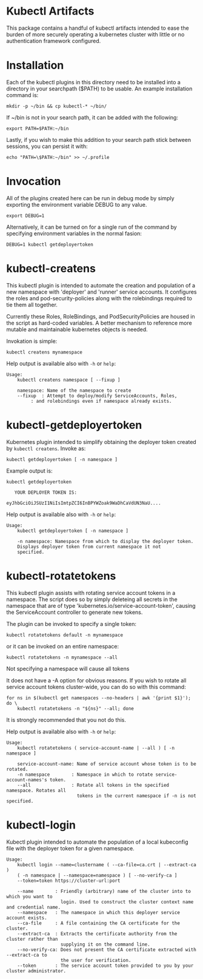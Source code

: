 <!--
###########################################################################
# Various Kubectl Artifacts (kubectl-login, kubectl-createns,             #
#    kubect-rotate-tokens)                                                #
# Copyright (C) 2021 CJ Oster (ocj@vmware.com)                            #
#                                                                         #
# This program is free software: you can redistribute it and/or modify    #
# it under the terms of the GNU Lesser General Public License as          #
# published by the Free Software Foundation, either version 3 of the      #
# License, or (at your option) any later version.                         #
#                                                                         #
# This program is distributed in the hope that it will be useful, but     #
# WITHOUT ANY WARRANTY; without even the implied warranty of              #
# MERCHANTABILITY or FITNESS FOR A PARTICULAR PURPOSE. See the GNU Lesser #
# General Public License for more details.                                #
#                                                                         #
# You should have received a copy of the GNU Lesser General Public        #
# License along with this program. If not, see                            #
# <https://www.gnu.org/licenses/>.                                        #
###########################################################################
-->

# Kubectl Artifacts

This package contains a handful of kubectl artifacts intended to ease the
burden of more securely operating a kubernetes cluster with little or no authentication
framework configured.

# Installation

Each of the kubectl plugins in this directory need to be installed into
a directory in your searchpath ($PATH) to be usable. An example
installation command is:

    mkdir -p ~/bin && cp kubectl-* ~/bin/

If ~/bin is not in your search path, it can be added with the following:

    export PATH=$PATH:~/bin

Lastly, if you wish to make this addition to your search path stick
between sessions, you can persist it with:

    echo "PATH=\$PATH:~/bin" >> ~/.profile

# Invocation

All of the plugins created here can be run in debug mode by simply
exporting the environment variable DEBUG to any value.

    export DEBUG=1

Alternatively, it can be turned on for a single run of the command by
specifying environment variables in the normal fasion:

    DEBUG=1 kubectl getdeployertoken

# kubectl-createns

This kubectl plugin is intended to automate the creation and population
of a new namespace with 'deployer' and 'runner' service accounts. It
configures the roles and pod-security-policies along with the
rolebindings required to tie them all together.

Currently these Roles, RoleBindings, and PodSecurityPolicies are housed
in the script as hard-coded variables. A better mechanism to reference
more mutable and maintainable kubernetes objects is needed.

Invokation is simple:

    kubectl createns mynamespace

Help output is available also with `-h` or `help`:

    Usage:
        kubectl createns namespace [ --fixup ]
        
        namespace: Name of the namespace to create
        --fixup  : Attempt to deploy/modify ServiceAccounts, Roles,
        	 : and rolebindings even if namespace already exists.

# kubectl-getdeployertoken

Kubernetes plugin intended to simplify obtaining the deployer token
created by `kubectl createns`. Invoke as:

    kubectl getdeployertoken [ -n namespace ]

Example output is:

    kubectl getdeployertoken
    
       YOUR DEPLOYER TOKEN IS:
    
    eyJhbGciOiJSUzI1NiIsImtpZCI6InBPYWZoak9WaDhCaVdUN3NaU....

Help output is available also with `-h` or `help`:

    Usage:
        kubectl getdeployertoken [ -n namespace ]
        
        -n namespace: Namespace from which to display the deployer token.
        Displays deployer token from current namespace it not
        specified.

# kubectl-rotatetokens

This kubectl plugin assists with rotating service account tokens in a
namespace. The script does so by simply deleteing all secrets in the
namespace that are of type 'kubernetes.io/service-account-token',
causing the ServiceAccount controller to generate new tokens.

The plugin can be invoked to specify a single token:

    kubectl rotatetokens default -n mynamespace

or it can be invoked on an entire namespace:

    kubectl rotatetokens -n mynamespace --all

Not specifying a namespace will cause all tokens

It does not have a -A option for obvious reasons. If you wish to
rotate all service account tokens cluster-wide, you can do so with
this command:

    for ns in $(kubectl get namespaces --no-headers | awk '{print $1}'); do \
        kubectl rotatetokens -n "${ns}" --all; done

It is strongly recommended that you not do this.

Help output is available also with `-h` or `help`:

    Usage:
        kubectl rotatetokens ( service-account-name | --all ) [ -n namespace ]
        
        service-account-name: Name of service account whose token is to be rotated.
        -n namespace        : Namespace in which to rotate service-account-names's token.
        --all               : Rotate all tokens in the specified namespace. Rotates all
                              tokens in the current namespace if -n is not specified.

# kubectl-login

Kubectl plugin intended to automate the population of a local kubeconfig
file with the deployer token for a given namespace.

    Usage:
        kubectl login --name=clustername ( --ca-file=ca.crt | --extract-ca )
        ( -n namespace | --namespace=namespace ) [ --no-verify-ca ]
        --token=token https://cluster-url:port
        
        --name        : Friendly (arbitrary) name of the cluster into to which you want to
                        login. Used to construct the cluster context name and credential name.
        --namespace   : The namespace in which this deployer service account exists.
        --ca-file     : A file containing the CA certificate for the cluster.
        --extract-ca  : Extracts the certificate authority from the cluster rather than
                        supplying it on the command line.
        --no-verify-ca: Does not present the CA certificate extracted with --extract-ca to
                        the user for verification.
        --token       : The service account token provided to you by your cluster administrator.
